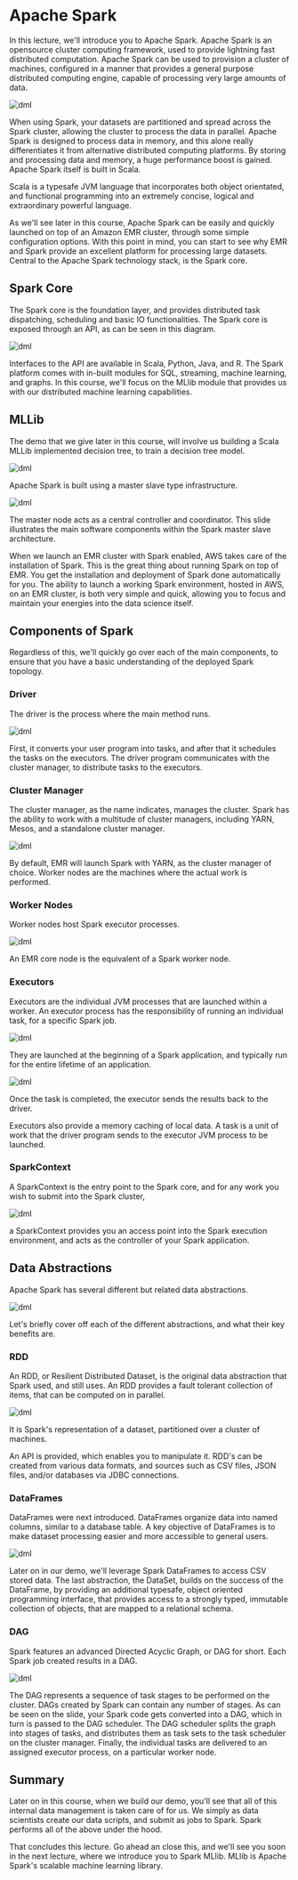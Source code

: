 # Apache Spark

In this lecture, we'll introduce you to Apache Spark. Apache Spark is an opensource cluster computing framework, used to provide lightning fast distributed computation. Apache Spark can be used to provision a cluster of machines, configured in a manner that provides a general purpose distributed computing engine, capable of processing very large amounts of data.

![dml](./images/Screenshot%202023-01-07%20at%201.15.10%20PM.png)

When using Spark, your datasets are partitioned and spread across the Spark cluster, allowing the cluster to process the data in parallel. Apache Spark is designed to process data in memory, and this alone really differentiates it from alternative distributed computing platforms. By storing and processing data and memory, a huge performance boost is gained. Apache Spark itself is built in Scala.

Scala is a typesafe JVM language that incorporates both object orientated, and functional programming into an extremely concise, logical and extraordinary powerful language. 

As we'll see later in this course, Apache Spark can be easily and quickly launched on top of an Amazon EMR cluster, through some simple configuration options. With this point in mind, you can start to see why EMR and Spark provide an excellent platform for processing large datasets. Central to the Apache Spark technology stack, is the Spark core.

## Spark Core

The Spark core is the foundation layer, and provides distributed task dispatching, scheduling and basic IO functionalities. The Spark core is exposed through an API, as can be seen in this diagram.

![dml](./images/Screenshot%202023-01-07%20at%201.15.36%20PM.png)

Interfaces to the API are available in Scala, Python, Java, and R. The Spark platform comes with in-built modules for SQL, streaming, machine learning, and graphs. In this course, we'll focus on the MLlib module that provides us with our distributed machine learning capabilities.

## MLLib

The demo that we give later in this course, will involve us building a Scala MLLib implemented decision tree, to train a decision tree model. 

![dml](./images/Screenshot%202023-01-07%20at%201.15.53%20PM.png)

Apache Spark is built using a master slave type infrastructure.

![dml](./images/Screenshot%202023-01-07%20at%201.16.27%20PM.png)

The master node acts as a central controller and coordinator. This slide illustrates the main software components within the Spark master slave architecture.

When we launch an EMR cluster with Spark enabled, AWS takes care of the installation of Spark. This is the great thing about running Spark on top of EMR. You get the installation and deployment of Spark done automatically for you. The ability to launch a working Spark environment, hosted in AWS, on an EMR cluster, is both very simple and quick, allowing you to focus and maintain your energies into the data science itself.

## Components of Spark

Regardless of this, we'll quickly go over each of the main components, to ensure that you have a basic understanding of the deployed Spark topology.

### Driver

The driver is the process where the main method runs. 

![dml](./images/Screenshot%202023-01-07%20at%201.18.13%20PM.png)

First, it converts your user program into tasks, and after that it schedules the tasks on the executors. The driver program communicates with the cluster manager, to distribute tasks to the executors. 

### Cluster Manager

The cluster manager, as the name indicates, manages the cluster.
Spark has the ability to work with a multitude of cluster managers, including YARN, Mesos, and a standalone cluster manager. 

![dml](./images/Screenshot%202023-01-07%20at%201.18.32%20PM.png)

By default, EMR will launch Spark with YARN, as the cluster manager of choice. Worker nodes are the machines where the actual work is performed. 

### Worker Nodes
Worker nodes host Spark executor processes. 

![dml](./images/Screenshot%202023-01-07%20at%201.18.32%20PM.png)

An EMR core node is the equivalent of a Spark worker node.

### Executors

Executors are the individual JVM processes that are launched within a worker. An executor process has the responsibility of running an individual task, for a specific Spark job. 

![dml](./images/Screenshot%202023-01-07%20at%201.43.28%20PM.png)

They are launched at the beginning of a Spark application, and typically run for the entire lifetime of an application. 

![dml](./images/Screenshot%202023-01-07%20at%201.43.54%20PM.png)

Once the task is completed, the executor sends the results back to the driver.

Executors also provide a memory caching of local data. 
A task is a unit of work that the driver program sends to the executor JVM process to be launched.

### SparkContext

A SparkContext is the entry point to the Spark core, and for any work you wish to submit into the Spark cluster, 

![dml](./images/Screenshot%202023-01-07%20at%201.44.19%20PM.png)

a SparkContext provides you an access point into the Spark execution environment, and acts as the controller of your Spark application.

## Data Abstractions

Apache Spark has several different but related data abstractions. 

![dml](./images/Screenshot%202023-01-07%20at%202.21.14%20PM.png)

Let's briefly cover off each of the different abstractions, and what their key benefits are.

### RDD

An RDD, or Resilient Distributed Dataset, is the original data abstraction that Spark used, and still uses. An RDD provides a fault tolerant collection of items, that can be computed on in parallel. 

![dml](./images/Screenshot%202023-01-07%20at%202.22.03%20PM.png)

It is Spark's representation of a dataset, partitioned over a cluster of machines.

An API is provided, which enables you to manipulate it. RDD's can be created from various data formats, and sources such as CSV files, JSON files, and/or databases via JDBC connections.

### DataFrames

DataFrames were next introduced. DataFrames organize data into named columns, similar to a database table. A key objective of DataFrames is to make dataset processing easier and more accessible to general users.

![dml](./images/Screenshot%202023-01-07%20at%206.13.06%20PM.png)

Later on in our demo, we'll leverage Spark DataFrames to access CSV stored data. The last abstraction, the DataSet, builds on the success of the DataFrame, by providing an additional typesafe, object oriented programming interface, that provides access to a strongly typed, immutable collection of objects, that are mapped to a relational schema.

### DAG

Spark features an advanced Directed Acyclic Graph, or DAG for short. Each Spark job created results in a DAG.

![dml](./images/Screenshot%202023-01-07%20at%206.14.24%20PM.png)

The DAG represents a sequence of task stages to be performed on the cluster. DAGs created by Spark can contain any number of stages. As can be seen on the slide, your Spark code gets converted into a DAG, which in turn is passed to the DAG scheduler. The DAG scheduler splits the graph into stages of tasks, and distributes them as task sets to the task scheduler on the cluster manager. Finally, the individual tasks are delivered to an assigned executor process, on a particular worker node.

## Summary

Later on in this course, when we build our demo, you'll see that all of this internal data management is taken care of for us. We simply as data scientists create our data scripts, and submit as jobs to Spark. Spark performs all of the above under the hood.

That concludes this lecture. Go ahead an close this, and we'll see you soon in the next lecture, where we introduce you to Spark MLlib. MLlib is Apache Spark's scalable machine learning library.
